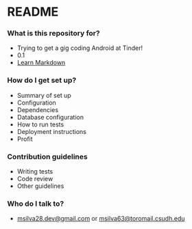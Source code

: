 # README #

### What is this repository for? ###

* Trying to get a gig coding Android at Tinder!
* 0.1
* [Learn Markdown](https://bitbucket.org/tutorials/markdowndemo)

### How do I get set up? ###

* Summary of set up
* Configuration
* Dependencies
* Database configuration
* How to run tests
* Deployment instructions
* Profit

### Contribution guidelines ###

* Writing tests
* Code review
* Other guidelines

### Who do I talk to? ###

* msilva28.dev@gmail.com or msilva63@toromail.csudh.edu
